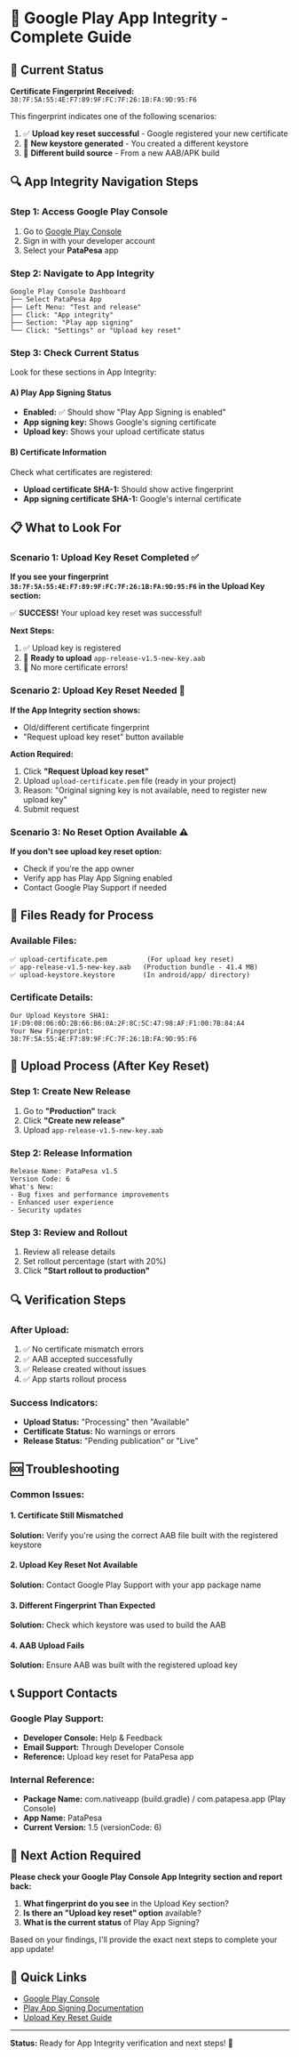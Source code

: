 # 🔐 Google Play App Integrity - Complete Guide

## 🎯 Current Status
**Certificate Fingerprint Received:** `38:7F:5A:55:4E:F7:89:9F:FC:7F:26:1B:FA:9D:95:F6`

This fingerprint indicates one of the following scenarios:
1. ✅ **Upload key reset successful** - Google registered your new certificate
2. 🔄 **New keystore generated** - You created a different keystore
3. 📱 **Different build source** - From a new AAB/APK build

## 🔍 App Integrity Navigation Steps

### Step 1: Access Google Play Console
1. Go to [Google Play Console](https://play.google.com/console/)
2. Sign in with your developer account
3. Select your **PataPesa** app

### Step 2: Navigate to App Integrity
```
Google Play Console Dashboard
├── Select PataPesa App
├── Left Menu: "Test and release"
├── Click: "App integrity"
├── Section: "Play app signing"
└── Click: "Settings" or "Upload key reset"
```

### Step 3: Check Current Status
Look for these sections in App Integrity:

#### A) Play App Signing Status
- **Enabled:** ✅ Should show "Play App Signing is enabled"
- **App signing key:** Shows Google's signing certificate
- **Upload key:** Shows your upload certificate status

#### B) Certificate Information
Check what certificates are registered:
- **Upload certificate SHA-1:** Should show active fingerprint
- **App signing certificate SHA-1:** Google's internal certificate

## 📋 What to Look For

### Scenario 1: Upload Key Reset Completed ✅
**If you see your fingerprint `38:7F:5A:55:4E:F7:89:9F:FC:7F:26:1B:FA:9D:95:F6` in the Upload Key section:**

✅ **SUCCESS!** Your upload key reset was successful!

**Next Steps:**
1. ✅ Upload key is registered
2. 🚀 **Ready to upload** `app-release-v1.5-new-key.aab`
3. 🎉 No more certificate errors!

### Scenario 2: Upload Key Reset Needed 🔄
**If the App Integrity section shows:**
- Old/different certificate fingerprint
- "Request upload key reset" button available

**Action Required:**
1. Click **"Request Upload key reset"**
2. Upload `upload-certificate.pem` file (ready in your project)
3. Reason: "Original signing key is not available, need to register new upload key"
4. Submit request

### Scenario 3: No Reset Option Available ⚠️
**If you don't see upload key reset option:**
- Check if you're the app owner
- Verify app has Play App Signing enabled
- Contact Google Play Support if needed

## 📁 Files Ready for Process

### Available Files:
```
✅ upload-certificate.pem          (For upload key reset)
✅ app-release-v1.5-new-key.aab   (Production bundle - 41.4 MB)
✅ upload-keystore.keystore       (In android/app/ directory)
```

### Certificate Details:
```
Our Upload Keystore SHA1: 1F:D9:08:06:0D:2B:66:B6:0A:2F:8C:5C:47:98:AF:F1:00:7B:84:A4
Your New Fingerprint:     38:7F:5A:55:4E:F7:89:9F:FC:7F:26:1B:FA:9D:95:F6
```

## 🚀 Upload Process (After Key Reset)

### Step 1: Create New Release
1. Go to **"Production"** track
2. Click **"Create new release"**
3. Upload `app-release-v1.5-new-key.aab`

### Step 2: Release Information
```
Release Name: PataPesa v1.5
Version Code: 6
What's New:
- Bug fixes and performance improvements
- Enhanced user experience
- Security updates
```

### Step 3: Review and Rollout
1. Review all release details
2. Set rollout percentage (start with 20%)
3. Click **"Start rollout to production"**

## 🔍 Verification Steps

### After Upload:
1. ✅ No certificate mismatch errors
2. ✅ AAB accepted successfully
3. ✅ Release created without issues
4. ✅ App starts rollout process

### Success Indicators:
- **Upload Status:** "Processing" then "Available"
- **Certificate Status:** No warnings or errors
- **Release Status:** "Pending publication" or "Live"

## 🆘 Troubleshooting

### Common Issues:

#### 1. Certificate Still Mismatched
**Solution:** Verify you're using the correct AAB file built with the registered keystore

#### 2. Upload Key Reset Not Available
**Solution:** Contact Google Play Support with your app package name

#### 3. Different Fingerprint Than Expected
**Solution:** Check which keystore was used to build the AAB

#### 4. AAB Upload Fails
**Solution:** Ensure AAB was built with the registered upload key

## 📞 Support Contacts

### Google Play Support:
- **Developer Console:** Help & Feedback
- **Email Support:** Through Developer Console
- **Reference:** Upload key reset for PataPesa app

### Internal Reference:
- **Package Name:** com.nativeapp (build.gradle) / com.patapesa.app (Play Console)
- **App Name:** PataPesa
- **Current Version:** 1.5 (versionCode: 6)

## 🎯 Next Action Required

**Please check your Google Play Console App Integrity section and report back:**

1. **What fingerprint do you see** in the Upload Key section?
2. **Is there an "Upload key reset" option** available?
3. **What is the current status** of Play App Signing?

Based on your findings, I'll provide the exact next steps to complete your app update!

## 🔗 Quick Links

- [Google Play Console](https://play.google.com/console/)
- [Play App Signing Documentation](https://developer.android.com/studio/publish/app-signing#play-app-signing)
- [Upload Key Reset Guide](https://support.google.com/googleplay/android-developer/answer/9842756)

---

**Status:** Ready for App Integrity verification and next steps! 🚀
